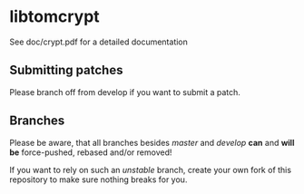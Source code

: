 libtomcrypt
==========

See doc/crypt.pdf for a detailed documentation

Submitting patches
------------------

Please branch off from develop if you want to submit a patch.

Branches
--------

Please be aware, that all branches besides _master_ and _develop_ __can__ and __will be__ force-pushed, rebased and/or removed!

If you want to rely on such an _unstable_ branch, create your own fork of this repository to make sure nothing breaks for you.

